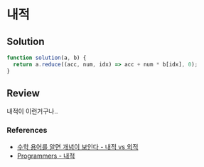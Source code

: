 # 내적

## Solution

```js
function solution(a, b) {
  return a.reduce((acc, num, idx) => acc + num * b[idx], 0);
}
```

## Review

내적이 이런거구나..

### References

- [수학 용어를 알면 개념이 보인다 - 내적 vs 외적](https://wikidocs.net/22384)
- [Programmers - 내적](https://programmers.co.kr/learn/courses/30/lessons/70128)
